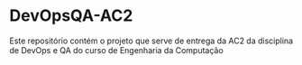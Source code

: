 # DevOpsQA-AC2
Este repositório contém o projeto que serve de entrega da AC2 da disciplina de DevOps e QA do curso de Engenharia da Computação
